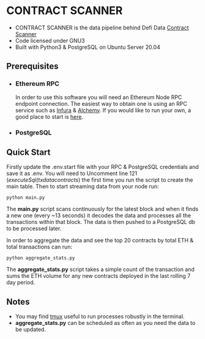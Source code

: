 # CONTRACT SCANNER 

- CONTRACT SCANNER is the data pipeline behind Defi Data [Contract Scanner](https://www.defidata.dev/contracts)
 - Code licensed under GNU3
 - Built with Python3 & PostgreSQL on Ubuntu Server 20.04

## Prerequisites

- ### Ethereum RPC

    In order to use this software you will need an Ethereum Node RPC endpoint connection. The easiest way to obtain one is using an RPC service such as [Infura](https://infura.io/) & [Alchemy](https://www.alchemy.com/). If you would like to run your own, a good place to start is [here](https://ethereum.org/en/developers/tutorials/run-light-node-geth/).

- ### PostgreSQL

## Quick Start

Firstly update the .env.start file with your RPC & PostgreSQL credentials and save it as .env. You will need to Uncomment line 121 (*executeSql(txdatacontracts*) the first time you run the script to create the main table. Then to start streaming data from your node run:

```
python main.py
```

The **main.py** script scans continuously for the latest block and when it finds a new one (every ~13 seconds) it decodes the data and processes all the transactions within that block. The data is then pushed to a PostgreSQL db to be processed later. 


In order to aggregate the data and see the top 20 contracts by total ETH & total transactions can run:
```
python aggregate_stats.py
```

The **aggregate_stats.py** script takes a simple count of the transaction and sums the ETH volume for any new contracts deployed in the last rolling 7 day period.

## Notes

- You may find [tmux](https://github.com/tmux/tmux/wiki/Installing) useful to run processes robustly in the terminal.
- **aggregate_stats.py** can be scheduled as often as you need the data to be updated. 






